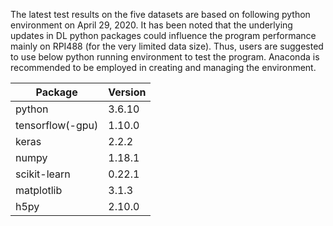 The latest test results on the five datasets are based on following python 
environment on April 29, 2020. It has been noted that the underlying updates in DL
python packages could influence the program performance mainly on RPI488 (for the very limited data size).
Thus, users are suggested to use below python running environment to test the program.
Anaconda is recommended to be employed in creating and managing the environment.

Package | Version
-------|-------
python	| 3.6.10
tensorflow(-gpu) | 1.10.0
keras |	2.2.2
numpy |	1.18.1
scikit-learn | 0.22.1
matplotlib | 3.1.3
h5py | 2.10.0